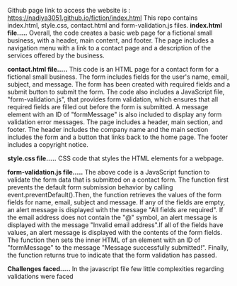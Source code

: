 Github page link to access the website is : https://nadiya3051.github.io/fiction/index.html
This repo contains index.html, style.css, contact.html and form-validation.js files.
**index.html file.....**
Overall, the code creates a basic web page for a fictional small business, with a header, main content, and footer. The page includes a navigation menu with a link to a contact page and a description of the services offered by the business.


**contact.html file.....**
  This code is an HTML page for a contact form for a fictional small business. The form includes fields for the user's name, email, subject, and message. The form has been created with required fields and a submit button to submit the form. The code also includes a JavaScript file, "form-validation.js", that provides form validation, which ensures that all required fields are filled out before the form is submitted. A message element with an ID of "formMessage" is also included to display any form validation error messages. The page includes a header, main section, and footer. The header includes the company name and the main section includes the form and a button that links back to the home page. The footer includes a copyright notice.
  
  
 **style.css file.....**
 CSS code that styles the HTML elements for a webpage.

**form-validation.js file.....**
The above code is a JavaScript function to validate the form data that is submitted on a contact form. The function first prevents the default form submission behavior by calling event.preventDefault().Then, the function retrieves the values of the form fields for name, email, subject and message. If any of the fields are empty, an alert message is displayed with the message "All fields are required". If the email address does not contain the "@" symbol, an alert message is displayed with the message "Invalid email address".If all of the fields have values, an alert message is displayed with the contents of the form fields. The function then sets the inner HTML of an element with an ID of "formMessage" to the message "Message successfully submitted!". Finally, the function returns true to indicate that the form validation has passed.


**Challenges faced.....**
In the javascript file few little complexities regarding validations were faced 
